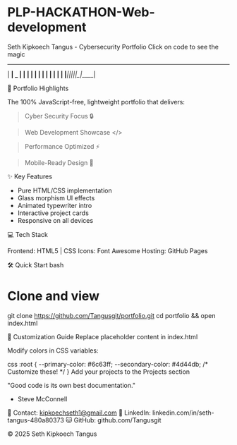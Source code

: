 # PLP-HACKATHON-Web-development
Seth Kipkoech Tangus - Cybersecurity Portfolio
Click on code to see the magic

  _____ _____ _____ _____
 |   __|  _  |     |   __|
 |  |  |     | | | |  |  |
 |_____|__|__|_|_|_|_____|


🚀 Portfolio Highlights

The 100% JavaScript-free, lightweight portfolio that delivers:

>Cyber Security Focus 🔒

>Web Development Showcase </>

>Performance Optimized ⚡

>Mobile-Ready Design 📱

✨ Key Features

+ Pure HTML/CSS implementation
+ Glass morphism UI effects
+ Animated typewriter intro
+ Interactive project cards
+ Responsive on all devices

💻 Tech Stack

Frontend:  HTML5 | CSS 
Icons:     Font Awesome
Hosting:   GitHub Pages 

🛠️ Quick Start
bash
# Clone and view
git clone https://github.com/Tangusgit/portfolio.git
cd portfolio && open index.html

🎨 Customization Guide
Replace placeholder content in index.html

Modify colors in CSS variables:

css
:root {
  --primary-color: #6c63ff;
  --secondary-color: #4d44db;
  /* Customize these! */
}
Add your projects to the Projects section


"Good code is its own best documentation."
- Steve McConnell

📧 Contact: kipkoechseth1@gmail.com
🔗 LinkedIn: linkedin.com/in/seth-tangus-480a80373
🐱 GitHub: github.com/Tangusgit

 © 2025 Seth Kipkoech Tangus
